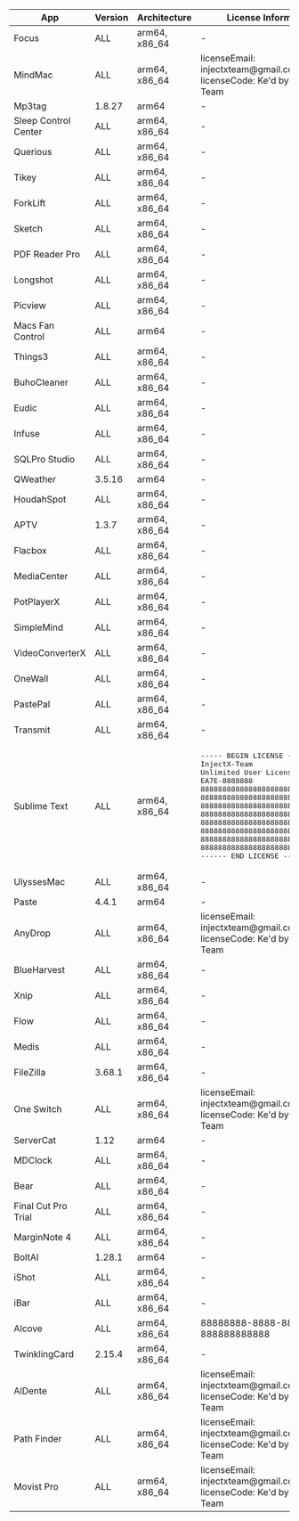 <table>
        <thead>
            <tr>
                <th>App</th>
                <th>Version</th>
                <th>Architecture</th>
                <th>License Information</th>
            </tr>
        </thead>
        <tbody>
            <tr>
                <td>Focus</td>
                <td>ALL</td>
                <td>arm64, x86_64</td>
                <td>-</td>
            </tr>
            <tr>
                <td>MindMac</td>
                <td>ALL</td>
                <td>arm64, x86_64</td>
                <td>
                    licenseEmail: injectxteam@gmail.com<br>
                    licenseCode: Ke'd by InjectX-Team
                </td>
            </tr>
            <tr>
                <td>Mp3tag</td>
                <td>1.8.27</td>
                <td>arm64</td>
                <td>-</td>
            </tr>
            <tr>
                <td>Sleep Control Center</td>
                <td>ALL</td>
                <td>arm64, x86_64</td>
                <td>-</td>
            </tr>
            <tr>
                <td>Querious</td>
                <td>ALL</td>
                <td>arm64, x86_64</td>
                <td>-</td>
            </tr>
            <tr>
                <td>Tikey</td>
                <td>ALL</td>
                <td>arm64, x86_64</td>
                <td>-</td>
            </tr>
            <tr>
                <td>ForkLift</td>
                <td>ALL</td>
                <td>arm64, x86_64</td>
                <td>-</td>
            </tr>
            <tr>
                <td>Sketch</td>
                <td>ALL</td>
                <td>arm64, x86_64</td>
                <td>-</td>
            </tr>
            <tr>
                <td>PDF Reader Pro</td>
                <td>ALL</td>
                <td>arm64, x86_64</td>
                <td>-</td>
            </tr>
            <tr>
                <td>Longshot</td>
                <td>ALL</td>
                <td>arm64, x86_64</td>
                <td>-</td>
            </tr>
            <tr>
                <td>Picview</td>
                <td>ALL</td>
                <td>arm64, x86_64</td>
                <td>-</td>
            </tr>
            <tr>
                <td>Macs Fan Control</td>
                <td>ALL</td>
                <td>arm64</td>
                <td>-</td>
            </tr>
            <tr>
                <td>Things3</td>
                <td>ALL</td>
                <td>arm64, x86_64</td>
                <td>-</td>
            </tr>
            <tr>
                <td>BuhoCleaner</td>
                <td>ALL</td>
                <td>arm64, x86_64</td>
                <td>-</td>
            </tr>
            <tr>
                <td>Eudic</td>
                <td>ALL</td>
                <td>arm64, x86_64</td>
                <td>-</td>
            </tr>
            <tr>
                <td>Infuse</td>
                <td>ALL</td>
                <td>arm64, x86_64</td>
                <td>-</td>
            </tr>
            <tr>
                <td>SQLPro Studio</td>
                <td>ALL</td>
                <td>arm64, x86_64</td>
                <td>-</td>
            </tr>
            <tr>
                <td>QWeather</td>
                <td>3.5.16</td>
                <td>arm64</td>
                <td>-</td>
            </tr>
            <tr>
                <td>HoudahSpot</td>
                <td>ALL</td>
                <td>arm64, x86_64</td>
                <td>-</td>
            </tr>
            <tr>
                <td>APTV</td>
                <td>1.3.7</td>
                <td>arm64, x86_64</td>
                <td>-</td>
            </tr>
            <tr>
                <td>Flacbox</td>
                <td>ALL</td>
                <td>arm64, x86_64</td>
                <td>-</td>
            </tr>
            <tr>
                <td>MediaCenter</td>
                <td>ALL</td>
                <td>arm64, x86_64</td>
                <td>-</td>
            </tr>
            <tr>
                <td>PotPlayerX</td>
                <td>ALL</td>
                <td>arm64, x86_64</td>
                <td>-</td>
            </tr>
            <tr>
                <td>SimpleMind</td>
                <td>ALL</td>
                <td>arm64, x86_64</td>
                <td>-</td>
            </tr>
            <tr>
                <td>VideoConverterX</td>
                <td>ALL</td>
                <td>arm64, x86_64</td>
                <td>-</td>
            </tr>
            <tr>
                <td>OneWall</td>
                <td>ALL</td>
                <td>arm64, x86_64</td>
                <td>-</td>
            </tr>
            <tr>
                <td>PastePal</td>
                <td>ALL</td>
                <td>arm64, x86_64</td>
                <td>-</td>
            </tr>
            <tr>
                <td>Transmit</td>
                <td>ALL</td>
                <td>arm64, x86_64</td>
                <td>-</td>
            </tr>
            <tr>
                <td>Sublime Text</td>
                <td>ALL</td>
                <td>arm64, x86_64</td>
                <td>
                    <pre>----- BEGIN LICENSE -----
InjectX-Team
Unlimited User License
EA7E-8888888
88888888888888888888888888888888
88888888888888888888888888888888
88888888888888888888888888888888
88888888888888888888888888888888
88888888888888888888888888888888
88888888888888888888888888888888
88888888888888888888888888888888
88888888888888888888888888888888
------ END LICENSE ------</pre>
                </td>
            </tr>
            <tr>
                <td>UlyssesMac</td>
                <td>ALL</td>
                <td>arm64, x86_64</td>
                <td>-</td>
            </tr>
            <tr>
                <td>Paste</td>
                <td>4.4.1</td>
                <td>arm64</td>
                <td>-</td>
            </tr>
            <tr>
                <td>AnyDrop</td>
                <td>ALL</td>
                <td>arm64, x86_64</td>
                <td>
                   licenseEmail: injectxteam@gmail.com<br>
                   licenseCode: Ke'd by InjectX-Team
                </td>
            </tr>
            <tr>
                <td>BlueHarvest</td>
                <td>ALL</td>
                <td>arm64, x86_64</td>
                <td>-</td>
            </tr>
            <tr>
                <td>Xnip</td>
                <td>ALL</td>
                <td>arm64, x86_64</td>
                <td>-</td>
            </tr>
            <tr>
                <td>Flow</td>
                <td>ALL</td>
                <td>arm64, x86_64</td>
                <td>-</td>
            </tr>
            <tr>
                <td>Medis</td>
                <td>ALL</td>
                <td>arm64, x86_64</td>
                <td>-</td>
            </tr>
            <tr>
                <td>FileZilla</td>
                <td>3.68.1</td>
                <td>arm64, x86_64</td>
                <td>-</td>
            </tr>
            <tr>
                <td>One Switch</td>
                <td>ALL</td>
                <td>arm64, x86_64</td>
                <td>
                    licenseEmail: injectxteam@gmail.com<br>
                    licenseCode: Ke'd by InjectX-Team
                </td>
            </tr>
            <tr>
                <td>ServerCat</td>
                <td>1.12</td>
                <td>arm64</td>
                <td>-</td>
            </tr>
            <tr>
                <td>MDClock</td>
                <td>ALL</td>
                <td>arm64, x86_64</td>
                <td>-</td>
            </tr>
            <tr>
                <td>Bear</td>
                <td>ALL</td>
                <td>arm64, x86_64</td>
                <td>-</td>
            </tr>
            <tr>
                <td>Final Cut Pro Trial</td>
                <td>ALL</td>
                <td>arm64, x86_64</td>
                <td>-</td>
            </tr>
            <tr>
                <td>MarginNote 4</td>
                <td>ALL</td>
                <td>arm64, x86_64</td>
                <td>-</td>
            </tr>
            <tr>
                <td>BoltAI</td>
                <td>1.28.1</td>
                <td>arm64</td>
                <td>-</td>
            </tr>
            <tr>
                <td>iShot</td>
                <td>ALL</td>
                <td>arm64, x86_64</td>
                <td>-</td>
            </tr>
            <tr>
                <td>iBar</td>
                <td>ALL</td>
                <td>arm64, x86_64</td>
                <td>-</td>
            </tr>
            <tr>
                <td>Alcove</td>
                <td>ALL</td>
                <td>arm64, x86_64</td>
                <td>
                    88888888-8888-8888-8888-888888888888
                </td>
            </tr>
            <tr>
                <td>TwinklingCard</td>
                <td>2.15.4</td>
                <td>arm64, x86_64</td>
                <td>-</td>
            </tr>
            <tr>
                <td>AlDente</td>
                <td>ALL</td>
                <td>arm64, x86_64</td>
                <td>
                    licenseEmail: injectxteam@gmail.com<br>
                    licenseCode: Ke'd by InjectX-Team
                </td>
            </tr>
            <tr>
                <td>Path Finder</td>
                <td>ALL</td>
                <td>arm64, x86_64</td>
                <td>
                    licenseEmail: injectxteam@gmail.com<br>
                    licenseCode: Ke'd by InjectX-Team
                </td>
            </tr>
            <tr>
                <td>Movist Pro</td>
                <td>ALL</td>
                <td>arm64, x86_64</td>
                <td>
                    licenseEmail: injectxteam@gmail.com<br>
                    licenseCode: Ke'd by InjectX-Team
                </td>
            </tr>
    </table>